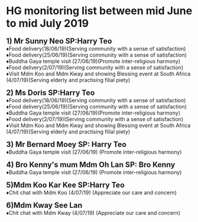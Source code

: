 <link rel='stylesheet' href='https://use.fontawesome.com/releases/v5.7.0/css/all.css' integrity='sha384-lZN37f5QGtY3VHgisS14W3ExzMWZxybE1SJSEsQp9S+oqd12jhcu+A56Ebc1zFSJ' crossorigin='anonymous'>	

<a href="index.html" title="Return"><i class="fa fa-reply fa-3x"></i></a> 



# HG monitoring list between mid June to mid July 2019

<span  style="font-size: 1.4em;"><b>1) Mr Sunny Neo SP:Harry Teo  </b></span>   
&diams;Food delivery(18/06/19)(Serving community with a sense of satisfaction)  
&diams;Food delivery(25/06/19)(Serving community with a sense of satisfaction)   
&diams;Buddha Gaya temple visit (27/06/19)(Promote inter-religious harmony)  
&diams;Food delivery(2/07/19)(Serving community with a sense of satisfaction)  
&diams;Visit Mdm Koo and Mdm Kway and showing Blessing event at South Africa (4/07/19)(Serving elderly and practising filial piety)

  
<span  style="font-size: 1.4em;"><b>2) Ms Doris SP:Harry Teo    </b> </span>   
  &diams;Food delivery(18/06/19)(Serving community with a sense of satisfaction)  
  &diams;Food delivery(25/06/19)(Serving community with a sense of satisfaction)   
  &diams;Buddha Gaya temple visit (27/06/19)(Promote inter-religious harmony)  
  &diams;Food delivery(2/07/19)(Serving community with a sense of satisfaction)   
  &diams;Visit Mdm Koo and Mdm Kway and showing Blessing event at South Africa (4/07/19)(Serving elderly and practising filial piety)
	
	
<span  style="font-size: 1.4em;"><b>3) Mr Bernard Moey SP: Harry Teo  </b></span>    
  &diams;Buddha Gaya temple visit (27/06/19) (Promote inter-religious harmony) 

  
<span  style="font-size: 1.4em;"><b>4) Bro Kenny's mum Mdm Oh Lan SP: Bro Kenny  </b></span>    
  &diams;Buddha Gaya temple visit (27/06/19) (Promote inter-religious harmony) 

  
<span  style="font-size: 1.4em;"><b>5)Mdm Koo Kar Kee SP:Harry Teo  </b></span>    
  &diams;Chit chat with Mdm Koo (4/07/19) (Appreciate our care and concern)

  
<span  style="font-size: 1.4em;"><b>6)Mdm Kway See Lan  </b></span>    
  &diams;Chit chat with Mdm Kway (4/07/19) (Appreciate our care and concern)  